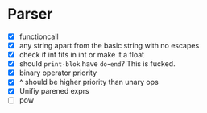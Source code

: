 # Parser

- [x] functioncall
- [x] any string apart from the basic string with no escapes
- [x] check if int fits in int or make it a float
- [x] should `print-blok` have `do`-`end`? This is fucked.
- [x] binary operator priority
- [x] ^ should be higher priority than unary ops
- [x] Unifiy parened exprs
- [ ] pow
